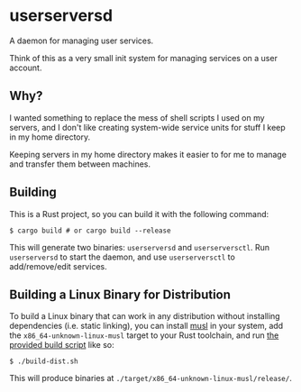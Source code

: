 # userserversd

A daemon for managing user services.

Think of this as a very small init system for managing services on a user account.

## Why?

I wanted something to replace the mess of shell scripts I used on my servers, and I don't like creating system-wide service units for stuff I keep in my home directory.

Keeping servers in my home directory makes it easier to for me to manage and transfer them between machines.

## Building

This is a Rust project, so you can build it with the following command:

```console
$ cargo build # or cargo build --release
```

This will generate two binaries: `userserversd` and `userserversctl`. Run `userserversd` to start the daemon, and use `userserversctl` to add/remove/edit services.

## Building a Linux Binary for Distribution

To build a Linux binary that can work in any distribution without installing dependencies (i.e. static linking), you can install [musl](https://musl.libc.org/) in your system, add the `x86_64-unknown-linux-musl` target to your Rust toolchain, and run [the provided build script](./build-dist.sh) like so:

```console
$ ./build-dist.sh
```

This will produce binaries at `./target/x86_64-unknown-linux-musl/release/`.
